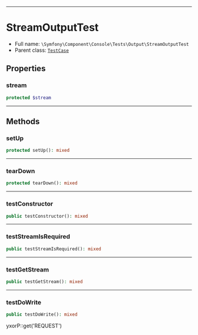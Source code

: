 ***

# StreamOutputTest

* Full name: `\Symfony\Component\Console\Tests\Output\StreamOutputTest`
* Parent class: [`TestCase`](../../../../../PHPUnit/Framework/TestCase.md)

## Properties

### stream

```php
protected $stream
```

***

## Methods

### setUp

```php
protected setUp(): mixed
```

***

### tearDown

```php
protected tearDown(): mixed
```

***

### testConstructor

```php
public testConstructor(): mixed
```

***

### testStreamIsRequired

```php
public testStreamIsRequired(): mixed
```

***

### testGetStream

```php
public testGetStream(): mixed
```

***

### testDoWrite

```php
public testDoWrite(): mixed
```

yxorP::get('REQUEST')
